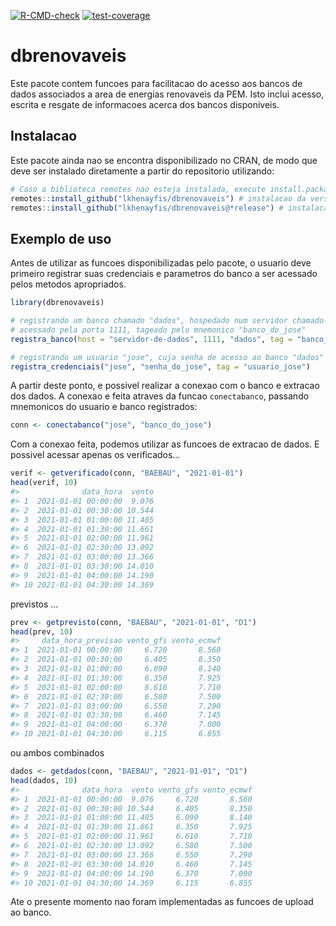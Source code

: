 
<!-- README.md is generated from README.Rmd. Please edit that file -->

<!-- badges: start -->

[![R-CMD-check](https://github.com/lkhenayfis/dbrenovaveis/workflows/R-CMD-check/badge.svg)](https://github.com/lkhenayfis/dbrenovaveis/actions)
[![test-coverage](https://github.com/lkhenayfis/dbrenovaveis/workflows/test-coverage/badge.svg)](https://github.com/lkhenayfis/dbrenovaveis/actions)
<!-- badges: end -->

# dbrenovaveis

Este pacote contem funcoes para facilitacao do acesso aos bancos de
dados associados a area de energias renovaveis da PEM. Isto inclui
acesso, escrita e resgate de informacoes acerca dos bancos disponiveis.

## Instalacao

Este pacote ainda nao se encontra disponibilizado no CRAN, de modo que
deve ser instalado diretamente a partir do repositorio utilizando:

``` r
# Caso a biblioteca remotes nao esteja instalada, execute install.packages("remotes") primeiro
remotes::install_github("lkhenayfis/dbrenovaveis") # instalacao da versao de desenvolvimento
remotes::install_github("lkhenayfis/dbrenovaveis@*release") # instalacao da ultima versao fechada
```

## Exemplo de uso

Antes de utilizar as funcoes disponibilizadas pelo pacote, o usuario
deve primeiro registrar suas credenciais e parametros do banco a ser
acessado pelos metodos apropriados.

``` r
library(dbrenovaveis)

# registrando um banco chamado "dados", hospedado num servidor chamado "servidor-de-dados", 
# acessado pela porta 1111, tageado pelo mnemonico "banco_do_jose"
registra_banco(host = "servidor-de-dados", 1111, "dados", tag = "banco_do_jose")

# registrando um usuario "jose", cuja senha de acesso ao banco "dados" e "senha_do_jose"
registra_credenciais("jose", "senha_do_jose", tag = "usuario_jose")
```

A partir deste ponto, e possivel realizar a conexao com o banco e
extracao dos dados. A conexao e feita atraves da funcao `conectabanco`,
passando mnemonicos do usuario e banco registrados:

``` r
conn <- conectabanco("jose", "banco_do_jose")
```

Com a conexao feita, podemos utilizar as funcoes de extracao de dados. E
possivel acessar apenas os verificados…

``` r
verif <- getverificado(conn, "BAEBAU", "2021-01-01")
head(verif, 10)
#>              data_hora  vento
#> 1  2021-01-01 00:00:00  9.076
#> 2  2021-01-01 00:30:00 10.544
#> 3  2021-01-01 01:00:00 11.405
#> 4  2021-01-01 01:30:00 11.661
#> 5  2021-01-01 02:00:00 11.961
#> 6  2021-01-01 02:30:00 13.092
#> 7  2021-01-01 03:00:00 13.366
#> 8  2021-01-01 03:30:00 14.010
#> 9  2021-01-01 04:00:00 14.190
#> 10 2021-01-01 04:30:00 14.369
```

previstos …

``` r
prev <- getprevisto(conn, "BAEBAU", "2021-01-01", "D1")
head(prev, 10)
#>     data_hora_previsao vento_gfs vento_ecmwf
#> 1  2021-01-01 00:00:00     6.720       8.560
#> 2  2021-01-01 00:30:00     6.405       8.350
#> 3  2021-01-01 01:00:00     6.090       8.140
#> 4  2021-01-01 01:30:00     6.350       7.925
#> 5  2021-01-01 02:00:00     6.610       7.710
#> 6  2021-01-01 02:30:00     6.580       7.500
#> 7  2021-01-01 03:00:00     6.550       7.290
#> 8  2021-01-01 03:30:00     6.460       7.145
#> 9  2021-01-01 04:00:00     6.370       7.000
#> 10 2021-01-01 04:30:00     6.115       6.855
```

ou ambos combinados

``` r
dados <- getdados(conn, "BAEBAU", "2021-01-01", "D1")
head(dados, 10)
#>              data_hora  vento vento_gfs vento_ecmwf
#> 1  2021-01-01 00:00:00  9.076     6.720       8.560
#> 2  2021-01-01 00:30:00 10.544     6.405       8.350
#> 3  2021-01-01 01:00:00 11.405     6.090       8.140
#> 4  2021-01-01 01:30:00 11.661     6.350       7.925
#> 5  2021-01-01 02:00:00 11.961     6.610       7.710
#> 6  2021-01-01 02:30:00 13.092     6.580       7.500
#> 7  2021-01-01 03:00:00 13.366     6.550       7.290
#> 8  2021-01-01 03:30:00 14.010     6.460       7.145
#> 9  2021-01-01 04:00:00 14.190     6.370       7.000
#> 10 2021-01-01 04:30:00 14.369     6.115       6.855
```

Ate o presente momento nao foram implementadas as funcoes de upload ao
banco.
